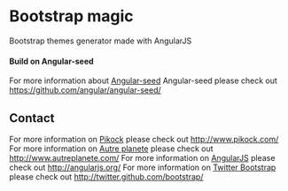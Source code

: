 Bootstrap magic
==============

Bootstrap themes generator made with AngularJS


#### Build on Angular-seed

For more information about [Angular-seed](https://github.com/angular/angular-seed/) Angular-seed please check out https://github.com/angular/angular-seed/


## Contact

For more information on [Pikock](http://www.pikock.com/)  please check out http://www.pikock.com/
For more information on [Autre planete](http://www.autreplanete.com/)  please check out http://www.autreplanete.com/
For more information on [AngularJS](http://angularjs.org/)  please check out http://angularjs.org/
For more information on [Twitter Bootstrap](http://twitter.github.com/bootstrap/)  please check out http://twitter.github.com/bootstrap/


